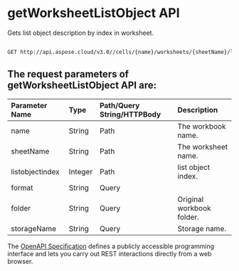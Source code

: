 # **getWorksheetListObject API**

Gets list object description by index in worksheet. 

```bash

GET http://api.aspose.cloud/v3.0//cells/{name}/worksheets/{sheetName}/listobjects/{listobjectindex}

```

## The request parameters of **getWorksheetListObject** API are: 

| Parameter Name | Type | Path/Query String/HTTPBody | Description | 
| :- | :- | :- |:- | 
|name|String|Path|The workbook name.|
|sheetName|String|Path|The worksheet name.|
|listobjectindex|Integer|Path|list object index.|
|format|String|Query||
|folder|String|Query|Original workbook folder.|
|storageName|String|Query|Storage name.|


The [OpenAPI Specification](https://reference.aspose.cloud/cells/#/ListObjectsController/GetWorksheetListObject) defines a publicly accessible programming interface and lets you carry out REST interactions directly from a web browser.
